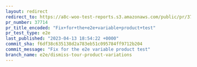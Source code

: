 ```yaml
---
layout: redirect
redirect_to: https://a8c-woo-test-reports.s3.amazonaws.com/public/pr/37714/e2e/index.html
pr_number: 37714
pr_title_encoded: "Fix+for+the+e2e+variable+product+test"
pr_test_type: e2e
last_published: "2023-04-13 18:54:22 +0000"
commit_sha: f6df38c635138d2a783eb51c095784ff9712b204
commit_message: "Fix for the e2e variable product test"
branch_name: e2e/dismiss-tour-product-variations
---
```

